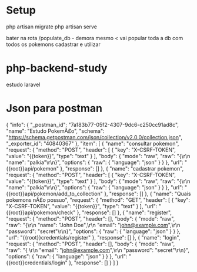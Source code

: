 # Setup

php artisan migrate
php artisan serve

bater na rota /populate_db - demora mesmo < vai popular toda a db com todos os pokemons
cadastrar e utilizar

# php-backend-study
 estudo laravel




# Json para postman

{
	"info": {
		"_postman_id": "7a183b77-05f2-4307-9dc6-c250cc91ad8c",
		"name": "Estudo PokemÃ£o",
		"schema": "https://schema.getpostman.com/json/collection/v2.0.0/collection.json",
		"_exporter_id": "40840367"
	},
	"item": [
		{
			"name": "consultar pokemon",
			"request": {
				"method": "POST",
				"header": [
					{
						"key": "X-CSRF-TOKEN",
						"value": "{{token}}",
						"type": "text"
					}
				],
				"body": {
					"mode": "raw",
					"raw": "{\r\n    \"name\": \"palkia\"\r\n}",
					"options": {
						"raw": {
							"language": "json"
						}
					}
				},
				"url": "{{root}}api/pokemon"
			},
			"response": []
		},
		{
			"name": "cadastrar pokemon",
			"request": {
				"method": "POST",
				"header": [
					{
						"key": "X-CSRF-TOKEN",
						"value": "{{token}}",
						"type": "text"
					}
				],
				"body": {
					"mode": "raw",
					"raw": "{\r\n    \"name\": \"palkia\"\r\n}",
					"options": {
						"raw": {
							"language": "json"
						}
					}
				},
				"url": "{{root}}api/pokemon/add_to_collection"
			},
			"response": []
		},
		{
			"name": "Quais pokemons nÃ£o possuo",
			"request": {
				"method": "GET",
				"header": [
					{
						"key": "X-CSRF-TOKEN",
						"value": "{{token}}",
						"type": "text"
					}
				],
				"url": "{{root}}api/pokemon/check"
			},
			"response": []
		},
		{
			"name": "register",
			"request": {
				"method": "POST",
				"header": [],
				"body": {
					"mode": "raw",
					"raw": "{\r\n    \"name\": \"John Doe\",\r\n    \"email\": \"john@example.com\",\r\n    \"password\": \"secret\"\r\n}",
					"options": {
						"raw": {
							"language": "json"
						}
					}
				},
				"url": "{{root}}credentials/register"
			},
			"response": []
		},
		{
			"name": "login",
			"request": {
				"method": "POST",
				"header": [],
				"body": {
					"mode": "raw",
					"raw": "{    \r\n    \"email\": \"john@example.com\",\r\n    \"password\": \"secret\"\r\n}",
					"options": {
						"raw": {
							"language": "json"
						}
					}
				},
				"url": "{{root}}credentials/login"
			},
			"response": []
		}
	]
}